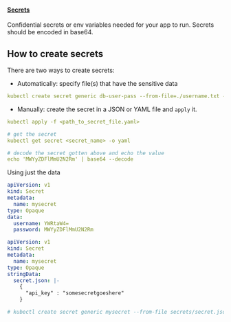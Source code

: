 #### [Secrets](https://kubernetes.io/docs/concepts/configuration/secret/)

Confidential secrets or env variables needed for your app to run. Secrets should be encoded in base64.

## How to create secrets
There are two ways to create secrets:
- Automatically: specify file(s) that have the sensitive data
```yaml
kubectl create secret generic db-user-pass --from-file=./username.txt --from-file=./password.txt
```

- Manually: create the secret in a JSON or YAML file and `apply` it.
```yaml
kubectl apply -f <path_to_secret_file.yaml>

# get the secret
kubectl get secret <secret_name> -o yaml

# decode the secret gotten above and echo the value
echo 'MWYyZDFlMmU2N2Rm' | base64 --decode
```

Using just the data
```yaml
apiVersion: v1
kind: Secret
metadata:
  name: mysecret
type: Opaque
data:
  username: YWRtaW4=
  password: MWYyZDFlMmU2N2Rm
```


```yaml
apiVersion: v1
kind: Secret
metadata:
  name: mysecret
type: Opaque
stringData:
  secret.json: |-
    {
      "api_key" : "somesecretgoeshere"
    }

# kubectl create secret generic mysecret --from-file secrets/secret.json
```
